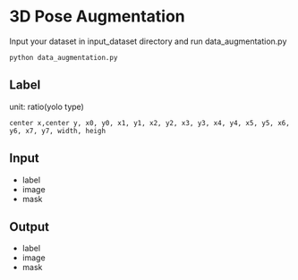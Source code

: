 # 3D Pose Augmentation

Input your dataset in input_dataset directory and run data_augmentation.py
```
python data_augmentation.py
```

## Label
unit: ratio(yolo type)
```
center x,center y, x0, y0, x1, y1, x2, y2, x3, y3, x4, y4, x5, y5, x6, y6, x7, y7, width, heigh
```

## Input
- label
- image
- mask

## Output
- label
- image
- mask

